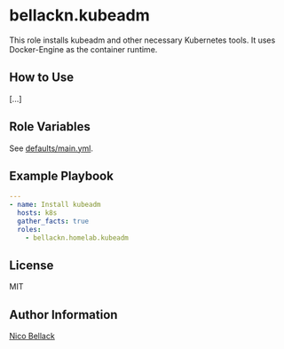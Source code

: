 # bellackn.kubeadm

This role installs kubeadm and other necessary Kubernetes tools. It uses
Docker-Engine as the container runtime.

## How to Use

[...]

## Role Variables

See [defaults/main.yml](defaults/main.yml).

## Example Playbook

```yaml
---
- name: Install kubeadm
  hosts: k8s
  gather_facts: true
  roles:
    - bellackn.homelab.kubeadm
```

## License

MIT

## Author Information

[Nico Bellack](mailto:hello@bellack.dev)

